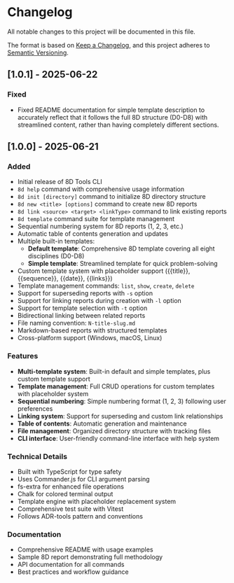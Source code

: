 # Changelog

All notable changes to this project will be documented in this file.

The format is based on [Keep a Changelog](https://keepachangelog.com/en/1.0.0/),
and this project adheres to [Semantic Versioning](https://semver.org/spec/v2.0.0.html).

## [1.0.1] - 2025-06-22

### Fixed

- Fixed README documentation for simple template description to accurately reflect that it follows the full 8D structure (D0-D8) with streamlined content, rather than having completely different sections.

## [1.0.0] - 2025-06-21

### Added

- Initial release of 8D Tools CLI
- `8d help` command with comprehensive usage information
- `8d init [directory]` command to initialize 8D directory structure
- `8d new <title> [options]` command to create new 8D reports
- `8d link <source> <target> <linkType>` command to link existing reports
- `8d template` command suite for template management
- Sequential numbering system for 8D reports (1, 2, 3, etc.)
- Automatic table of contents generation and updates
- Multiple built-in templates:
  - **Default template**: Comprehensive 8D template covering all eight disciplines (D0-D8)
  - **Simple template**: Streamlined template for quick problem-solving
- Custom template system with placeholder support ({{title}}, {{sequence}}, {{date}}, {{links}})
- Template management commands: `list`, `show`, `create`, `delete`
- Support for superseding reports with `-s` option
- Support for linking reports during creation with `-l` option
- Support for template selection with `-t` option
- Bidirectional linking between related reports
- File naming convention: `N-title-slug.md`
- Markdown-based reports with structured templates
- Cross-platform support (Windows, macOS, Linux)

### Features

- **Multi-template system**: Built-in default and simple templates, plus custom template support
- **Template management**: Full CRUD operations for custom templates with placeholder system
- **Sequential numbering**: Simple numbering format (1, 2, 3) following user preferences
- **Linking system**: Support for superseding and custom link relationships
- **Table of contents**: Automatic generation and maintenance
- **File management**: Organized directory structure with tracking files
- **CLI interface**: User-friendly command-line interface with help system

### Technical Details

- Built with TypeScript for type safety
- Uses Commander.js for CLI argument parsing
- fs-extra for enhanced file operations
- Chalk for colored terminal output
- Template engine with placeholder replacement system
- Comprehensive test suite with Vitest
- Follows ADR-tools pattern and conventions

### Documentation

- Comprehensive README with usage examples
- Sample 8D report demonstrating full methodology
- API documentation for all commands
- Best practices and workflow guidance
